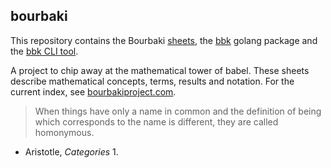 bourbaki
--------

This repository contains the Bourbaki [sheets](./sheets/), the [bbk](./bbk/) golang package and the [bbk CLI tool](./bbk/cmd/bbk).

A project to chip away at the mathematical tower of babel.
These sheets describe mathematical concepts, terms, results and notation.
For the current index, see [bourbakiproject.com](https://bourbakiproject.com).

> When things have only a name in common and the definition of being which corresponds to the name is different, they are called homonymous.
- Aristotle, _Categories_ 1.
